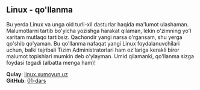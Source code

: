 ## Linux - qo'llanma

Bu yerda Linux va unga oid turli-xil dasturlar haqida ma'lumot ulashaman. Malumotlarni tartib bo'yicha yozishga harakat qilaman, lekin o'zimning yo'l xaritam mutlaqo tartibsiz. 
Qachondir yangi narsa o'rgansam, shu yerga qo'shib qo'yaman. Bu qo'llanma nafaqat yangi Linux foydalanuvchilari uchun, balki tajribali Tizim Administratorlari ham oz'lariga kerakli biror malumot topishlari mumkin deb o'ylayman. 
Umid qilamanki, qo'llanma sizga foydasi tegadi (albatta menga ham)! 

**Qulay**: [linux.xumoyun.uz](https://linu.xumoyun.uz/) <br/>
**GitHub**: [01-dars](https://github.com/comoyun/linux-guide/blob/main/01-dars.md)
